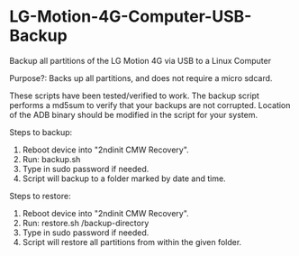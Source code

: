 LG-Motion-4G-Computer-USB-Backup
================================

Backup all partitions of the LG Motion 4G via USB to a Linux Computer

Purpose?: Backs up all partitions, and does not require a micro sdcard.

These scripts have been tested/verified to work. The backup script performs a md5sum to verify that your backups are not corrupted. Location of the ADB binary should be modified in the script for your system.

Steps to backup:
1. Reboot device into "2ndinit CMW Recovery".
2. Run: backup.sh
3. Type in sudo password if needed.
4. Script will backup to a folder marked by date and time.

Steps to restore:
1. Reboot device into "2ndinit CMW Recovery".
2. Run: restore.sh /backup-directory 
3. Type in sudo password if needed.
4. Script will restore all partitions from within the given folder.
